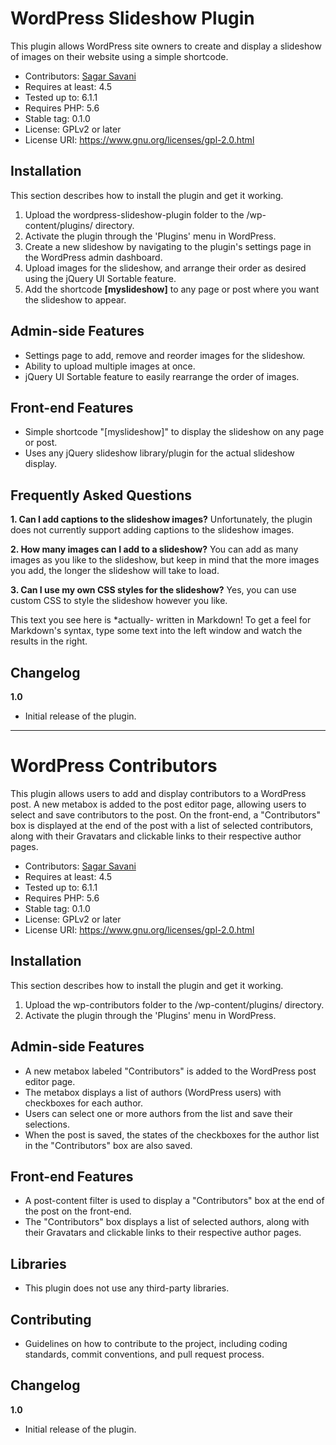 # WordPress Slideshow Plugin

This plugin allows WordPress site owners to create and display a slideshow of images on their website using a simple shortcode.

- Contributors: [Sagar Savani]
- Requires at least: 4.5
- Tested up to: 6.1.1
- Requires PHP: 5.6
- Stable tag: 0.1.0
- License: GPLv2 or later
- License URI: https://www.gnu.org/licenses/gpl-2.0.html

## Installation

This section describes how to install the plugin and get it working.

1. Upload the wordpress-slideshow-plugin folder to the /wp-content/plugins/ directory.
2. Activate the plugin through the 'Plugins' menu in WordPress.
3. Create a new slideshow by navigating to the plugin's settings page in the WordPress admin dashboard.
4. Upload images for the slideshow, and arrange their order as desired using the jQuery UI Sortable feature.
5. Add the shortcode **[myslideshow]** to any page or post where you want the slideshow to appear.

## Admin-side Features
* Settings page to add, remove and reorder images for the slideshow.
* Ability to upload multiple images at once.
* jQuery UI Sortable feature to easily rearrange the order of images.

## Front-end Features
* Simple shortcode "[myslideshow]" to display the slideshow on any page or post.
* Uses any jQuery slideshow library/plugin for the actual slideshow display.

## Frequently Asked Questions

**1. Can I add captions to the slideshow images?**
Unfortunately, the plugin does not currently support adding captions to the slideshow images.

**2. How many images can I add to a slideshow?**
You can add as many images as you like to the slideshow, but keep in mind that the more images you add, the longer the slideshow will take to load.

**3. Can I use my own CSS styles for the slideshow?**
Yes, you can use custom CSS to style the slideshow however you like.

This text you see here is *actually- written in Markdown! To get a feel
for Markdown's syntax, type some text into the left window and
watch the results in the right.

## Changelog
**1.0**
* Initial release of the plugin.

-----

# WordPress Contributors

This plugin allows users to add and display contributors to a WordPress post. A new metabox is added to the post editor page, allowing users to select and save contributors to the post. On the front-end, a "Contributors" box is displayed at the end of the post with a list of selected contributors, along with their Gravatars and clickable links to their respective author pages.

- Contributors: [Sagar Savani]
- Requires at least: 4.5
- Tested up to: 6.1.1
- Requires PHP: 5.6
- Stable tag: 0.1.0
- License: GPLv2 or later
- License URI: https://www.gnu.org/licenses/gpl-2.0.html

## Installation

This section describes how to install the plugin and get it working.

1. Upload the wp-contributors folder to the /wp-content/plugins/ directory.
2. Activate the plugin through the 'Plugins' menu in WordPress.

## Admin-side Features
* A new metabox labeled "Contributors" is added to the WordPress post editor page.
* The metabox displays a list of authors (WordPress users) with checkboxes for each author.
* Users can select one or more authors from the list and save their selections.
* When the post is saved, the states of the checkboxes for the author list in the "Contributors" box are also saved.

## Front-end Features
* A post-content filter is used to display a "Contributors" box at the end of the post on the front-end.
* The "Contributors" box displays a list of selected authors, along with their Gravatars and clickable links to their respective author pages.

## Libraries
* This plugin does not use any third-party libraries.


## Contributing
* Guidelines on how to contribute to the project, including coding standards, commit conventions, and pull request process.


## Changelog
**1.0**
* Initial release of the plugin.


   [sagar savani]: <https://profiles.wordpress.org/sagarsavani7979/>
   

   [sagar savani]: <https://profiles.wordpress.org/sagarsavani7979/>
   
